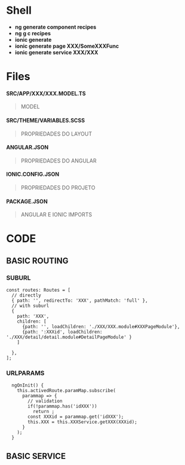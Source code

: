 # Shell

- **ng generate component recipes**
- **ng g c recipes**
- **ionic generate**
- **ionic generate page XXX/SomeXXXFunc**
- **ionic generate service XXX/XXX**

# Files

#### SRC/APP/XXX/XXX.MODEL.TS

> MODEL

#### SRC/THEME/VARIABLES.SCSS

> PROPRIEDADES DO LAYOUT

#### ANGULAR.JSON

> PROPRIEDADES DO ANGULAR

#### IONIC.CONFIG.JSON

> PROPRIEDADES DO PROJETO

#### PACKAGE.JSON

> ANGULAR E IONIC IMPORTS

# CODE

## BASIC ROUTING

### SUBURL
```
const routes: Routes = [
  // directly  
  { path: '', redirectTo: 'XXX', pathMatch: 'full' },
  // with suburl  
  { 
    path: 'XXX', 
    children: [
      {path: '', loadChildren: './XXX/XXX.module#XXXPageModule'},
      {path: ':XXXid', loadChildren: './XXX/detail/detail.module#DetailPageModule' }
    ]
     
  },
];
```
### URLPARAMS
```
  ngOnInit() {
    this.activedRoute.paramMap.subscribe(
      parammap => {
        // validation
        if(!parammap.has('idXXX'))
          return ;
        const XXXid = parammap.get('idXXX');  
        this.XXX = this.XXXService.getXXX(XXXid);
      }
    );
  }
```  
## BASIC SERVICE





